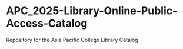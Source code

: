 # APC_2025-Library-Online-Public-Access-Catalog
Repository for the Asia Pacific College Library Catalog
